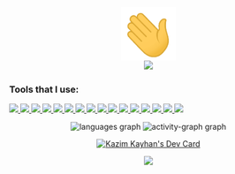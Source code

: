 <p align="center">
<img width="100px" src="wave.gif" align="center" alt="Kazim Kayhan" /> <br/>
<img  src="https://readme-components.vercel.app/api?component=text&text=IM%20KAZIM%20KAYHAN&fill=15d8fe-gradient%2862deg%2C%20%238EC5FC%200%25%2C%20%23E0C3FC%20100%25%29%3B%0A"> 
</p>

### Tools that I use:

<p align="left">  
 <a href="https://github.com/kazim-kayhan">
 <img  src="https://readme-components.vercel.app/api?component=logo&fill=black&logo=Next.js&svgfill=15d8fe">  
</a>
<a href="https://github.com/kazim-kayhan">
 <img  src="https://readme-components.vercel.app/api?component=logo&fill=black&logo=react&animation=spin&svgfill=15d8fe">  
</a>
 <a href="https://github.com/kazim-kayhan">
 <img  src="https://readme-components.vercel.app/api?component=logo&fill=black&logo=redux&animation=spin&svgfill=15d8fe">  
</a>
    <a href="https://github.com/kazim-kayhan">
 <img  src="https://readme-components.vercel.app/api?component=logo&fill=black&logo=strapi&svgfill=659b60">
</a>
   <a href="https://github.com/kazim-kayhan">
 <img  src="https://readme-components.vercel.app/api?component=logo&fill=black&logo=node.js&svgfill=659b60">
</a>
     <a href="https://github.com/kazim-kayhan">
<img  src="https://readme-components.vercel.app/api?component=logo&fill=black&logo=mongodb&svgfill=2d79c7">
 </a>
    <a href="https://github.com/kazim-kayhan">
<img  src="https://readme-components.vercel.app/api?component=logo&fill=black&logo=typescript&svgfill=2d79c7">
 </a>
<a href="https://github.com/kazim-kayhan">
<img  src="https://readme-components.vercel.app/api?component=logo&fill=black&logo=javascript&svgfill=f6df1c">
</a>
<a href="https://github.com/kazim-kayhan">
<img  src="https://readme-components.vercel.app/api?component=logo&fill=black&logo=tailwindcss&svgfill=df5c43">  
</a>
 <a href="https://github.com/kazim-kayhan">
<img  src="https://readme-components.vercel.app/api?component=logo&fill=black&logo=sass&svgfill=cd6799">
</a>
 <a href="https://github.com/kazim-kayhan">
 <img  src="https://readme-components.vercel.app/api?component=logo&fill=black&logo=bootstrap&svgfill=659b60">
</a>
<a href="https://github.com/kazim-kayhan">
<img  src="https://readme-components.vercel.app/api?component=logo&fill=black&logo=css3&svgfill=cd6799">
</a>
 <a href="https://github.com/kazim-kayhan">
<img  src="https://readme-components.vercel.app/api?component=logo&fill=black&logo=html5&svgfill=cd6799">
</a>
<a href="https://github.com/kazim-kayhan">
<img  src="https://readme-components.vercel.app/api?component=logo&fill=black&logo=git">
</a>
<a href="https://github.com/kazim-kayhan">
<img  src="https://readme-components.vercel.app/api?component=logo&fill=black&logo=github">
</a>
</a>
  <a href="https://github.com/kazim-kayhan">
<img  src="https://readme-components.vercel.app/api?component=logo&fill=black&logo=webpack&svgfill=8ed5fa&animation=spin">
</a>
</p>

<div align="center">
  <img src="https://github-readme-stats.vercel.app/api/top-langs?username=kazim-kayhan&locale=en&hide_title=true&layout=compact&card_width=320&langs_count=6&theme=cobalt&hide_border=true" height="150" alt="languages graph"  />
  <img src="https://github-readme-activity-graph.vercel.app/graph?username=kazim-kayhan&hide_border=true&area=true&hide_title=true&theme=cobalt" height="150" alt="activity-graph graph"  />
</div>

<p align="center"><a href="https://app.daily.dev/kazimkayhan"><img src="https://api.daily.dev/devcards/v2/dIP83Ddz6O0k58erdOIba.png?type=wide&r=wmk" width="652" alt="Kazim Kayhan's Dev Card"/></a></p>





<!-- <p align="center"><a class="libutton" href="https://www.linkedin.com/comm/mynetwork/discovery-see-all?usecase=PEOPLE_FOLLOWS&followMember=kazim-kayhan" target="_blank">Let's connect on LinkedIn</a></p> -->

<!-- ![Profile views](https://gpvc.arturio.dev/kazim-kayhan)  -->

<!-- ![Codewars Badge](https://www.codewars.com/users/kazim-kayhan/badges/small) -->

<!--  <a href="https://app.daily.dev/kazimkayhan" align="center"><img src="https://github.com/kazim-kayhan/kazim-kayhan/blob/main/devcard.svg" alt="Kazim Kayhan's Dev Card"/></a> -->

<div align="center">
  <img src="https://profile-counter.glitch.me/kazim-kayhan/count.svg?"  />
</div>
